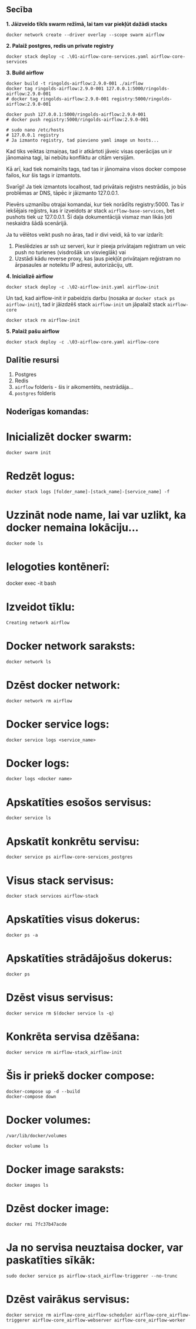 ## Secība

**1. Jāizveido tīkls swarm režīmā, lai tam var piekļūt dažādi stacks**

```
docker network create --driver overlay --scope swarm airflow
```

**2. Palaiž postgres, redis un private registry**

```
docker stack deploy -c .\01-airflow-core-services.yaml airflow-core-services
```

**3. Build airflow**

```
docker build -t ringolds-airflow:2.9.0-001 ./airflow
docker tag ringolds-airflow:2.9.0-001 127.0.0.1:5000/ringolds-airflow:2.9.0-001
# docker tag ringolds-airflow:2.9.0-001 registry:5000/ringolds-airflow:2.9.0-001

docker push 127.0.0.1:5000/ringolds-airflow:2.9.0-001
# docker push registry:5000/ringolds-airflow:2.9.0-001

# sudo nano /etc/hosts
# 127.0.0.1 registry
# Ja izmanto registry, tad pievieno yaml image un hosts...
```

Kad tiks veiktas izmaiņas, tad ir atkārtoti jāveic visas operācijas un ir jānomaina
tagi, lai nebūtu konfliktu ar citām versijām.

Kā arī, kad tiek nomainīts tags, tad tas ir jānomaina visos docker compose failos,
kur šis tags ir izmantots.

Svarīgi! Ja tiek izmantots localhost, tad privātais reģistrs nestrādās, jo būs
problēmas ar DNS, tāpēc ir jāizmanto 127.0.0.1.

Pievērs uzmanību otrajai komandai, kur tiek norādīts registry:5000. Tas ir iekšējais
reģistrs, kas ir izveidots ar stack `airflow-base-services`, bet pushots tiek uz
127.0.0.1. Šī daļa dokumentācijā vismaz man likās ļoti neskaidra šādā scenārijā.

Ja tu vēlētos veikt push no āras, tad ir divi veidi, kā to var izdarīt:

1. Pieslēdzies ar ssh uz serveri, kur ir pieeja privātajam reģistram un veic push no
   turienes (visdrošāk un visvieglāk) vai
2. Uzstādi kādu reverse proxy, kas ļaus piekļūt privātajam reģistram no ārpasaules ar
   noteiktu IP adresi, autorizāciju, utt.

**4. Inicializē airflow**

```
docker stack deploy -c .\02-airflow-init.yaml airflow-init

```

Un tad, kad airflow-init ir pabeidzis darbu (nosaka ar `docker stack ps airflow-init`), tad ir jāizdzēš stack `airflow-init` un jāpalaiž stack `airflow-core`

```
docker stack rm airflow-init
```

**5. Palaiž pašu airflow**

```
docker stack deploy -c .\03-airflow-core.yaml airflow-core

```

## Dalītie resursi

1. Postgres
2. Redis
3. `airflow` folderis - šis ir aikomentēts, nestrādāja...
4. `postgres` folderis

## Noderīgas komandas:

# Inicializēt docker swarm:

```
docker swarm init
```

# Redzēt logus:

```
docker stack logs [folder_name]-[stack_name]-[service_name] -f
```

# Uzzināt node name, lai var uzlikt, ka docker nemaina lokāciju...
```
docker node ls
```

# Ielogoties kontēnerī:

docker exec -it <mycontainer> bash


# Izveidot tīklu:

```
Creating network airflow
```

# Docker network saraksts:
```
docker network ls
```

# Dzēst docker network:
```
docker network rm airflow
```

# Docker service logs:
```
docker service logs <service_name>
```

# Docker logs:
```
docker logs <docker name>
```

# Apskatīties esošos servisus:
```
docker service ls
```

# Apskatīt konkrētu servisu:
```
docker service ps airflow-core-services_postgres
```

# Visus stack servisus:
```
docker stack services airflow-stack
```

# Apskatīties visus dokerus:
```
docker ps -a
```

# Apskatīties strādājošus dokerus:
```
docker ps
```

# Dzēst visus servisus:
```
docker service rm $(docker service ls -q)
```

# Konkrēta servisa dzēšana:
```
docker service rm airflow-stack_airflow-init
```

# Šis ir priekš docker compose:
```
docker-compose up -d --build
docker-compose down
```

# Docker volumes:
```
/var/lib/docker/volumes
```
```
docker volume ls
```
# Docker image saraksts:
```
docker images ls
```
# Dzēst docker image:
```
docker rmi 7fc37b47acde
```

# Ja no servisa neuztaisa docker, var paskatīties sīkāk:
```
sudo docker service ps airflow-stack_airflow-triggerer --no-trunc
```

# Dzēst vairākus servisus:
```
docker service rm airflow-core_airflow-scheduler airflow-core_airflow-triggerer airflow-core_airflow-webserver airflow-core_airflow-worker
```
